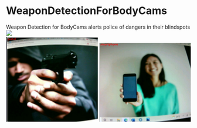 # WeaponDetectionForBodyCams

Weapon Detection for BodyCams alerts police of dangers in their blindspots
<img src="https://github.com/ShankarKuchibhotla/WeaponDetectionForBodyCams/blob/main/demo.gif" width=500>
<br>
<img src="https://github.com/ShankarKuchibhotla/WeaponDetectionForBodyCams/blob/main/pistol.JPG" width=250>
<img src="https://github.com/ShankarKuchibhotla/WeaponDetectionForBodyCams/blob/main/phone.JPG" width=250>


